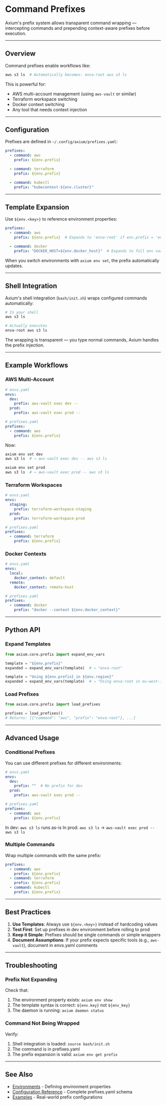 # Command Prefixes

Axium's prefix system allows transparent command wrapping — intercepting commands and prepending context-aware prefixes before execution.

---

## Overview

Command prefixes enable workflows like:

```bash
aws s3 ls  # Automatically becomes: enva-root aws s3 ls
```

This is powerful for:
- AWS multi-account management (using `aws-vault` or similar)
- Terraform workspace switching
- Docker context switching
- Any tool that needs context injection

---

## Configuration

Prefixes are defined in `~/.config/axium/prefixes.yaml`:

```yaml
prefixes:
  - command: aws
    prefix: ${env.prefix}

  - command: terraform
    prefix: ${env.prefix}

  - command: kubectl
    prefix: "kubecontext-${env.cluster}"
```

---

## Template Expansion

Use `${env.<key>}` to reference environment properties:

```yaml
prefixes:
  - command: aws
    prefix: ${env.prefix}  # Expands to 'enva-root' if env.prefix = 'enva-root'

  - command: docker
    prefix: "DOCKER_HOST=${env.docker_host}"  # Expands to full env var
```

When you switch environments with `axium env set`, the prefix automatically updates.

---

## Shell Integration

Axium's shell integration (`bash/init.sh`) wraps configured commands automatically:

```bash
# In your shell
aws s3 ls

# Actually executes
enva-root aws s3 ls
```

The wrapping is transparent — you type normal commands, Axium handles the prefix injection.

---

## Example Workflows

### AWS Multi-Account

```yaml
# envs.yaml
envs:
  dev:
    prefix: aws-vault exec dev --
  prod:
    prefix: aws-vault exec prod --

# prefixes.yaml
prefixes:
  - command: aws
    prefix: ${env.prefix}
```

Now:
```bash
axium env set dev
aws s3 ls  # → aws-vault exec dev -- aws s3 ls

axium env set prod
aws s3 ls  # → aws-vault exec prod -- aws s3 ls
```

### Terraform Workspaces

```yaml
# envs.yaml
envs:
  staging:
    prefix: terraform-workspace-staging
  prod:
    prefix: terraform-workspace-prod

# prefixes.yaml
prefixes:
  - command: terraform
    prefix: ${env.prefix}
```

### Docker Contexts

```yaml
# envs.yaml
envs:
  local:
    docker_context: default
  remote:
    docker_context: remote-host

# prefixes.yaml
prefixes:
  - command: docker
    prefix: "docker --context ${env.docker_context}"
```

---

## Python API

### Expand Templates

```python
from axium.core.prefix import expand_env_vars

template = "${env.prefix}"
expanded = expand_env_vars(template)  # → "enva-root"

template = "Using ${env.prefix} in ${env.region}"
expanded = expand_env_vars(template)  # → "Using enva-root in eu-west-1"
```

### Load Prefixes

```python
from axium.core.prefix import load_prefixes

prefixes = load_prefixes()
# Returns: [{"command": "aws", "prefix": "enva-root"}, ...]
```

---

## Advanced Usage

### Conditional Prefixes

You can use different prefixes for different environments:

```yaml
# envs.yaml
envs:
  dev:
    prefix: ""  # No prefix for dev
  prod:
    prefix: aws-vault exec prod --

# prefixes.yaml
prefixes:
  - command: aws
    prefix: ${env.prefix}
```

In dev: `aws s3 ls` runs as-is
In prod: `aws s3 ls` → `aws-vault exec prod -- aws s3 ls`

### Multiple Commands

Wrap multiple commands with the same prefix:

```yaml
prefixes:
  - command: aws
    prefix: ${env.prefix}
  - command: terraform
    prefix: ${env.prefix}
  - command: kubectl
    prefix: ${env.prefix}
```

---

## Best Practices

1. **Use Templates**: Always use `${env.<key>}` instead of hardcoding values
2. **Test First**: Set up prefixes in dev environment before rolling to prod
3. **Keep it Simple**: Prefixes should be single commands or simple wrappers
4. **Document Assumptions**: If your prefix expects specific tools (e.g., `aws-vault`), document in envs.yaml comments

---

## Troubleshooting

### Prefix Not Expanding

Check that:
1. The environment property exists: `axium env show`
2. The template syntax is correct: `${env.key}` not `${env_key}`
3. The daemon is running: `axium daemon status`

### Command Not Being Wrapped

Verify:
1. Shell integration is loaded: `source bash/init.sh`
2. The command is in prefixes.yaml
3. The prefix expansion is valid: `axium env get prefix`

---

## See Also

- [Environments](environments.md) - Defining environment properties
- [Configuration Reference](../reference/configuration.md) - Complete prefixes.yaml schema
- [Examples](../examples/prefixes.yaml) - Real-world prefix configurations
